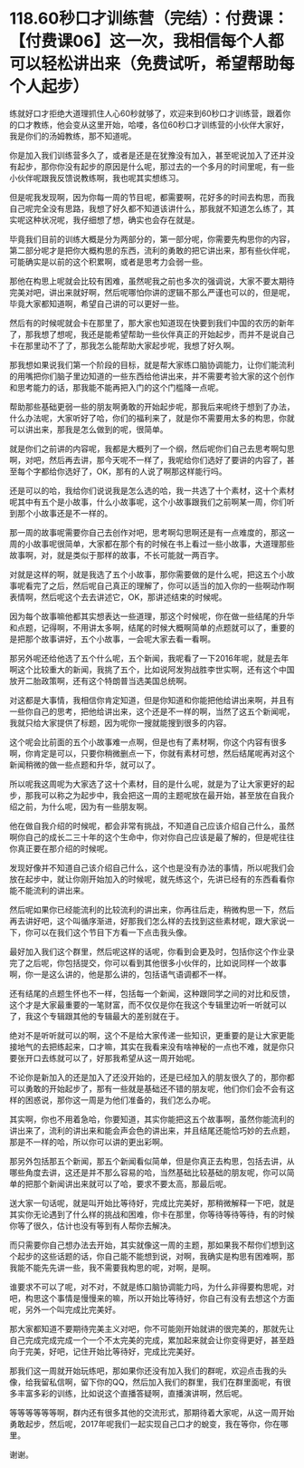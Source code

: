 # 118.60秒口才训练营（完结）：付费课：【付费课06】这一次，我相信每个人都可以轻松讲出来（免费试听，希望帮助每个人起步）

练就好口才拒绝大道理抓住人心60秒就够了，欢迎来到60秒口才训练营，跟着你的口才教练，他会变从这里开始，哈喽，各位60秒口才训练营的小伙伴大家好，我是你们的汤姆教练，那不知道呢。

你是加入我们训练营多久了，或者是还是在犹豫没有加入，甚至呢说加入了还并没有起步，那你你没有起步的原因是什么呢，那过去的一个多月的时间里呢，有一些小伙伴呢跟我反馈说教练啊，我也呢其实想练习。

但是呢我发现啊，因为你每一周的节目呢，都需要啊，花好多的时间去构思，而我自己呢完全没有思路，我想了好久都不知道该讲什么，那我就不知道怎么练了，其实呢这种状况呢，我仔细想了想，确实也会存在就是。

毕竟我们目前的训练大概是分为两部分的，第一部分呢，你需要先构思你的内容，第二部分呢才是把你大概构思的东西，流利的勇敢的把它讲出来，那有些伙伴呢，可能确实是以前的这个积累啊，或者是思考力会弱一些。

那他在构思上呢就会比较有困难，虽然呢我之前也多次的强调说，大家不要太期待完美对吧，讲出来就好啊，然后呢哪怕你讲的逻辑不那么严谨也可以的，但是呢，毕竟大家都知道啊，希望自己讲的可以更好一些。

然后有的时候呢就会卡在那里了，那大家也知道现在快要到我们中国的农历的新年了，那我想了想呢，我还是能希望帮助一些伙伴真正的开始起步，而并不是说自己卡在那里动不了了，那我怎么能帮助大家起步呢，我想了好久啊。

那我想如果说我们第一个阶段的目标，就是帮大家练口脑协调能力，让你们能流利的用嘴把你们脑子里边知道的一些东西给他讲出来，并不需要考验大家的这个创作和思考能力的话，那我能不能再把入门的这个门槛降一点呢。

帮助那些基础更弱一些的朋友啊勇敢的开始起步呢，那我后来呢终于想到了办法，什么办法呢，大家听好了哈，你们的福利来了，就是你不需要用太多的构思，你就可以讲出来，那我是怎么做到的呢，很简单。

就是你们之前讲的内容呢，我都是大概列了一个纲，然后呢你们自己去思考啊勾思啊，对吧，然后再去讲，那今天呢不一样了，我呢给你们选好了要讲的内容了，甚至每个字都给你选好了，OK，那有的人说了啊那这样能行吗。

还是可以的哈，我给你们说说我是怎么选的哈，我一共选了十个素材，这十个素材呢其中有五个是小故事，什么小故事呢，这个小故事跟我们之前啊某一周，你们听到那个小故事还是不一样的。

那一周的故事呢需要你自己去创作对吧，思考啊勾思啊还是有一点难度的，那这一周的小故事呢很简单，大家都在那个有的时候在书上看过一些小故事，大道理那些故事啊，对，就是类似于那样的故事，不长可能就一两百字。

对就是这样的啊，就是我选了五个小故事，那你需要做的是什么呢，把这五个小故事呢看完了之后，然后呢自己真正的理解了，你可以适当的加入你的一些啊动作啊表情啊，然后呢这个去去讲述它，OK，那讲述结束的时候呢。

因为每个故事嘛他都其实想表达一些道理，那这个时候呢，你在做一些结尾的升华和点题，记得啊，不用讲太多啊，结尾的时候大概啊简单的点题就可以了，重要的是把那个故事讲好，五个小故事，一会呢大家去看一看啊。

那另外呢还给他选了五个什么呢，五个新闻，我呢看了一下2016年呢，就是去年啊这个比较重大的新闻，我挑了五个，比如说阿发狗战胜李世实啊，还有这个中国放开二胎政策啊，还有这个特朗普当选美国总统啊。

对这都是大事情，我相信你肯定知道，但是你知道和你能把他给讲出来啊，并且有一些你自己的思考，把他给讲出来，这个还是不一样的啊，当然了这五个新闻呢，我就只给大家提供了标题，因为呢你一搜就能搜到很多的内容。

这个呢会比前面的五个小故事难一点啊，但是也有了素材啊，你这个内容有很多啊，你肯定是可以，只要你稍微删点一下，你就有素材可想，然后结尾呢再对这个新闻稍微的做一些点题和升华，就可以了。

所以呢我这周呢为大家选了这十个素材，目的是什么呢，就是为了让大家更好的起步，那我可以称之为起步中，我会把这一周的主题呢放在最开始，甚至放在自我介绍之前，为什么呢，因为有一些朋友啊。

他在做自我介绍的时候呢，都会非常有挑战，不知道自己应该介绍自己什么，虽然啊你自己的成长二三十年的这个生命中，你对你自己应该是最了解的，但是呢往往你真正要在那介绍的时候呢。

发现好像并不知道自己该介绍自己什么，这个也是没有办法的事情，所以呢我们会放在起步中，就让你刚开始加入的时候呢，就先练这个，先讲已经有的东西看看你能不能流利的讲出来。

然后呢如果你已经能流利的比较流利的讲出来，你再往后走，稍微构思一下，然后再去讲好吧，这个叫循序渐进，好那我们怎么样的去找到这些素材呢，跟大家说一下，你可以在我们这个节目下方看一下点击我头像。

最好加入我们这个群里，然后呢这样的话呢，你看到会更及时，包括你这个作业录完了之后呢，你包括提交，你可以看到其他很多小伙伴的，比如说同样一个故事啊，你一是这么讲的，他是那么讲的，包括语气语调都不一样。

还有结尾的点题生怀也不一样，包括每一个新闻，这种跟同学之间的对比和反馈，这个才是大家最重要的一笔财富，而不仅仅是你在我这个专辑里边听一听就可以了，我这个专辑跟其他的专辑最大的差别就在于。

绝对不是听听就可以的啊，这个不是给大家传递一些知识，更重要的是让大家更能接地气的去把练起来，口才嘛，其实在我看来没有啥神秘的一点也不难，就是你只要张开口去练就可以了，好那我希望从这一周开始呢。

不论你是新加入的还是加入了还没开始的，还是已经加入的朋友很久了的，那你都可以勇敢的开始起步了，那有一些就是基础还不错的朋友呢，他们你们会不会有这样的困惑说，那你这一周是为他们准备的，我们怎么办呢。

其实啊，你也不用着急哈，你要知道，其实你能把这五个故事啊，虽然你能流利的讲出来了，流利的讲出来和能会声会色的讲出来，并且结尾还能恰巧妙的去点题，那是不一样的哈，所以你可以讲的更出彩啊。

那另外包括那五个新闻，那五个新闻看似简单，但是你真正去构思，包括去讲，从哪些角度去讲，这还是并不那么容易的哈，当然基础比较基础的朋友呢，你可以简单的把那个新闻讲出来就可以了哈，要求不要太高，那最后呢。

送大家一句话呢，就是叫开始比等待好，完成比完美好，那稍微解释一下吧，就是其实你无论遇到了什么样的挑战和困难，你卡在那里，你等待等待等待，有的时候你等了很久，估计也没有等到有人帮你去解决。

而只需要你自己想办法去开始，其实就像这一周的主题，那如果我不帮你们想到这个起步的这些话题的话，你自己能不能想到说，对啊，我确实是构思有困难啊，那我能不能先先讲一些，我不需要我构思的呢，对啊，是啊。

谁要求不可以了呢，对不对，不就是练口脑协调能力吗，为什么非得要构思呢，对吧，构思这个事情是慢慢来的嘛，所以开始比等待好，你自己有没有去想这个方面呢，另外一个叫完成比完美好。

那大家都知道不要期待完美主义对吧，你不可能刚开始就讲的很完美的，那就先让自己完成完成完成一个一个不太完美的完成，累加起来就会让你变得更好，甚至趋向于完美，好吧，记住开始比等待好，完成比完美好。

那我们这一周就开始玩练吧，那如果你还没有加入我们的群呢，欢迎点击我的头像，给我留私信啊，留下你的QQ，然后加入我们的群里，我们在群里面呢，有很多丰富多彩的训练，比如说这个直播答疑啊，直播演讲啊，然后呢。

等等等等等等啊，群内还有很多其他的交流形式，那期待着大家呢，从这一周开始勇敢起步，然后呢，2017年呢我们一起实现自己口才的蛻变，我在等你，你在哪里。

谢谢。